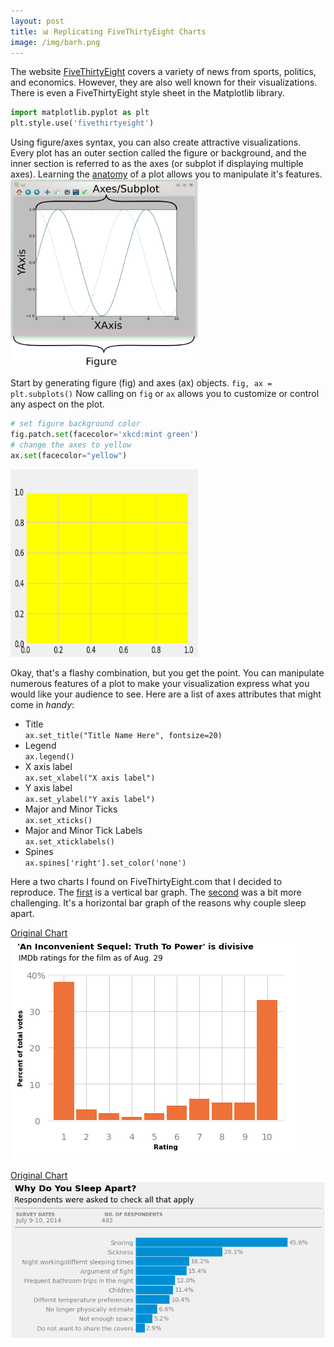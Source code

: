 ```yaml
---
layout: post
title: 📊 Replicating FiveThirtyEight Charts
image: /img/barh.png
---
```


The website [FiveThirtyEight](https://fivethirtyeight.com/) covers a variety of news from sports, politics, and economics. However, they are also well known for their visualizations. There is even a FiveThirtyEight style sheet in the Matplotlib library.  
```python
import matplotlib.pyplot as plt
plt.style.use('fivethirtyeight')
```

Using figure/axes syntax, you can also create attractive visualizations. Every plot has an outer section called the figure or background, and the inner section is referred to as the axes (or subplot if displaying multiple axes). Learning the [anatomy](https://matplotlib.org/3.2.1/gallery/showcase/anatomy.html) of a plot allows you to manipulate it's features.  
<img src="/img/figure_axes_axis_labeled.png" height="300" width="300" />

Start by generating figure (fig) and axes (ax) objects. `fig, ax = plt.subplots()` Now calling on `fig` or `ax` allows you to customize or control any aspect on the plot.  
```python
# set figure background color  
fig.patch.set(facecolor='xkcd:mint green')  
# change the axes to yellow 
ax.set(facecolor="yellow")
```
  
<img src="/img/minty.png"  height="300" width="300" />  

Okay, that's a flashy combination, but you get the point. You can manipulate numerous features of a plot to make your visualization express what you would like your audience to see. Here are a list of axes attributes that might come in *handy*:  
* Title  
`ax.set_title("Title Name Here", fontsize=20)`
* Legend  
`ax.legend()`
* X axis label  
`ax.set_xlabel("X axis label")`
* Y axis label  
`ax.set_ylabel("Y axis label")`
* Major and Minor Ticks  
`ax.set_xticks()`
* Major and Minor Tick Labels  
`ax.set_xticklabels()`
* Spines  
`ax.spines['right'].set_color('none')`

Here a two charts I found on FiveThirtyEight.com that I decided to reproduce. The [first](https://fivethirtyeight.com/wp-content/uploads/2014/07/chalabi-datalab-sleep-two1.png?w=575) is a vertical bar graph. The [second](https://fivethirtyeight.com/features/dear-mona-how-many-couples-sleep-in-separate-beds/) was a bit more challenging. It's a horizontal bar graph of the reasons why couple sleep apart. 

[Original Chart](https://fivethirtyeight.com/features/al-gores-new-movie-exposes-the-big-flaw-in-online-movie-ratings/)  
<img src="/img/vbar.png" />


[Original Chart](https://fivethirtyeight.com/wp-content/uploads/2014/07/chalabi-datalab-sleep-two1.png?w=575)  
<img src="/img/barh.png" />










